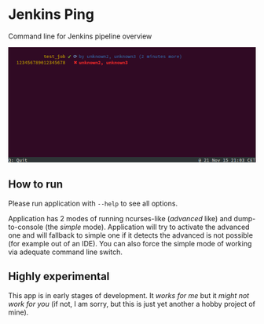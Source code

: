 # Jenkins Ping

Command line for Jenkins pipeline overview

![Current state](current_state.png "Current state")

## How to run

Please run application with `--help` to see all options.

Application has 2 modes of running ncurses-like (*advanced* like) and dump-to-console (the *simple* mode). Application will try to activate the advanced one and will fallback to simple one if it detects the advanced is not possible (for example out of an IDE). You can also force the simple mode of working via adequate command line switch.

## Highly experimental

This app is in early stages of development. It *works for me* but it *might not work for you* (if not, I am sorry, but this is just yet another a hobby project of mine).
